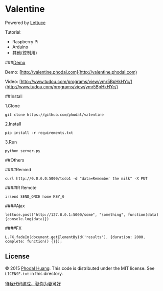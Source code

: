 # Valentine

Powered by [Lettuce](http://lettuce.phodal.com)

Tutorial:

- Raspberry Pi
- Arduino
- 其他(控制用)

###[Demo](http://valentine.phodal.com)

Demo: [http://valentine.phodal.com](http://valentine.phodal.com)

Video: [http://www.tudou.com/programs/view/ymr5BpHkHYc/](http://www.tudou.com/programs/view/ymr5BpHkHYc/)

##Install

1.Clone 

    git clone https://github.com/phodal/valentine

2.Install

    pip install -r requirements.txt

3.Run

    python server.py    

##Others

####Remind

    curl http://0.0.0.0:5000/todo1 -d "data=Remember the milk" -X PUT

####IR Remote

    irsend SEND_ONCE home KEY_0

####Ajax

    lettuce.post("http://127.0.0.1:5000/some", "something", function(data){console.log(data)})

####FX

    L.FX.fadeIn(document.getElementById('results'), {duration: 2000, complete: function() {}});

## License

© 2015 [Phodal Huang](http://www.phodal.com). This code is distributed under the MIT license. See `LICENSE.txt` in this directory.

[待我代码编成，娶你为妻可好](http://www.xuntayizhan.com/person/ji-ke-ai-qing-zhi-er-shi-dai-wo-dai-ma-bian-cheng-qu-ni-wei-qi-ke-hao-wan/)